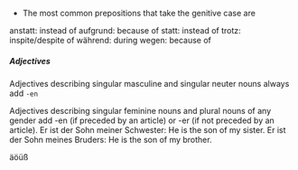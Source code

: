 * The most common prepositions that take the genitive case are

anstatt: instead of
aufgrund: because of
statt: instead of
trotz: inspite/despite of
während: during
wegen: because of

##### Adjectives

Adjectives describing singular masculine and singular neuter nouns always add `-en`

Adjectives describing singular feminine nouns and plural nouns of any gender add 
-en (if preceded by an article) or
-er (if not preceded by an article).
Er ist der Sohn meiner Schwester: He is the son of my sister.
Er ist der Sohn meines Bruders: He is the son of my brother.



äöüß  